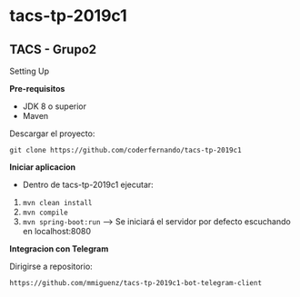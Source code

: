 # tacs-tp-2019c1  

## TACS - Grupo2

  

Setting Up

  
**Pre-requisitos**  
  
 - JDK 8 o superior  
 - Maven  
  
  
Descargar el proyecto:   
  
`git clone https://github.com/coderfernando/tacs-tp-2019c1`  
  
 **Iniciar aplicacion**   
  
 - Dentro de tacs-tp-2019c1 ejecutar:
  
1. `mvn clean install`
2. `mvn compile`  
3. `mvn spring-boot:run` --> Se iniciará el servidor por defecto escuchando en localhost:8080

 **Integracion con Telegram**
 
 Dirigirse a repositorio:
 
 `https://github.com/mmiguenz/tacs-tp-2019c1-bot-telegram-client`